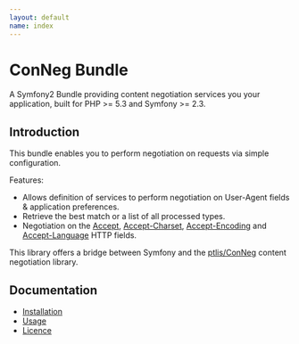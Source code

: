 ```yaml
---
layout: default
name: index
---
```


# ConNeg Bundle


A Symfony2 Bundle providing content negotiation services you your application, built for PHP >= 5.3 and Symfony >= 2.3.


## Introduction

This bundle enables you to perform negotiation on requests via simple configuration.

Features:

* Allows definition of services to perform negotiation on User-Agent fields & application preferences.
* Retrieve the best match or a list of all processed types.
* Negotiation on the  [Accept](http://www.w3.org/Protocols/rfc2616/rfc2616-sec14.html#sec14.1), [Accept-Charset](http://www.w3.org/Protocols/rfc2616/rfc2616-sec14.html#sec14.2), [Accept-Encoding](http://www.w3.org/Protocols/rfc2616/rfc2616-sec14.html#sec14.3) and [Accept-Language](http://www.w3.org/Protocols/rfc2616/rfc2616-sec14.html#sec14.4) HTTP fields.

This library offers a bridge between Symfony and the [ptlis/ConNeg](https://github.com/ptlis/conneg/) content negotiation library.


## Documentation

* [Installation](installation.html)
* [Usage](usage.html)
* [Licence](license.html)
